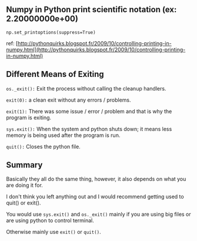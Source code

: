 
## Numpy in Python print scientific notation (ex: 2.20000000e+00)
```
np.set_printoptions(suppress=True)
```
ref: [http://pythonquirks.blogspot.fr/2009/10/controlling-printing-in-numpy.html](http://pythonquirks.blogspot.fr/2009/10/controlling-printing-in-numpy.html)


## Different Means of Exiting

```os._exit():```
Exit the process without calling the cleanup handlers.

```exit(0):```
a clean exit without any errors / problems.

```exit(1):```
There was some issue / error / problem and that is why the program is exiting.

```sys.exit():```
When the system and python shuts down; it means less memory is being used after the program is run.

```quit():```
Closes the python file.

## Summary
Basically they all do the same thing, however, it also depends on what you are doing it for.

I don't think you left anything out and I would recommend getting used to quit() or exit().

You would use ```sys.exit()``` and ```os._exit()``` mainly if you are using big files or are using python to control terminal.

Otherwise mainly use ```exit()``` or ```quit()```.
